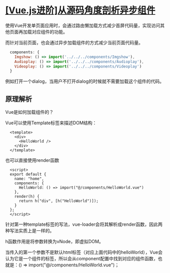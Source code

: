 # [[Vue.js进阶]从源码角度剖析异步组件](https://juejin.im/post/5d6b66e1e51d456210163be5)

使用Vue开发单页面应用时，会通过路由懒加载方式减少首屏代码量，实现访问其他页面再加载对应组件的功能。

而针对当前页面，也会通过异步加载组件的方式减少当前页面代码量。

```js
  components: {
    Imgshow: () => import('../../../components/Imgshow'),
    Audioplay: () => import('../../../components/Audioplay'),
    Videoplay: () => import('../../../components/Videoplay')
  }
```

例如打开一个dialog，当用户不打开dialog的时候就不需要加载这个组件的代码。

## 原理解析

Vue是如何加载组件的？

Vue可以使用Template标签来描述DOM结构：

```vue
  <template>
    <div>
      <HelloWorld />
    </div>
  </template>
```

也可以直接使用render函数

```vue
  <script>
  export default {
    name: "home",
    components: {
      HelloWorld: () => import("@/components/HelloWorld.vue")
    },
    render(h) {
      return h("div", [h("HelloWorld")]);
    }
  };
  </script>
```

针对第一种template标签的写法，vue-loader会将其解析成render函数，因此两种写法实质上是一样的。

h函数作用是将参数转换为vNode，即虚拟DOM。

当传入的第一个参数不是默认html标签（对应上面代码中的helloWorld），Vue会认为它是一个组件的标签，所以会从component配置中找到对应的组件函数，也就是：() => import("@/components/HelloWorld.vue")；
